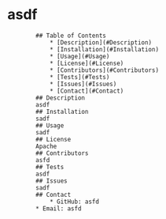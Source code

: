 # asdf
            
            ## Table of Contents
                * [Description](#Description)
                * [Installation](#Installation)
                * [Usage](#Usage)
                * [License](#License)
                * [Contributors](#Contributors)
                * [Tests](#Tests)
                * [Issues](#Issues)
                * [Contact](#Contact)
            ## Description
            asdf
            ## Installation
            sadf
            ## Usage
            sadf
            ## License
            Apache
            ## Contributors
            asfd
            ## Tests
            asdf
            ## Issues
            sadf
            ## Contact
                * GitHub: asfd
            * Email: asfd
            